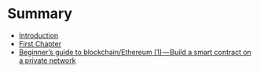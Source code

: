 # Summary

* [Introduction](README.md)
* [First Chapter](chapter1.md)
* [Beginner’s guide to blockchain/Ethereum \(1\) — Build a smart contract on a private network](beginners-guide-to-blockchainethereum-1-build-a-smart-contract-on-a-private-network.md)


